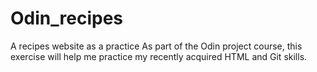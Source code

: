 # Odin_recipes
A recipes website as a practice
As part of the Odin project course, this exercise will help me practice my recently acquired HTML and Git skills. 